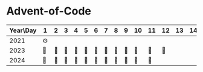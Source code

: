 # Advent-of-Code

| Year\\Day | 1   | 2   | 3   | 4   | 5   | 6   | 7   | 8   | 9   | 10  | 11  | 12  | 13  | 14  | 15  | 16  | 17  | 18  | 19  | 20  | 21  | 22  | 23  | 24  | 25  |
| --------- | --- | --- | --- | --- | --- | --- | --- | --- | --- | --- | --- | --- | --- | --- | --- | --- | --- | --- | --- | --- | --- | --- | --- | --- | --- |
| 2021      |  ⚙️  |     |     |     |     |     |     |     |     |     |     |     |     |     |     |     |     |     |     |     |     |     |     |     |     |
| 2023      | 🫨  | 🫨  | 🫨  | 🫨  | 🫨  | 🫨  | 🫨  | 🫨  | 🫨  | 🫨  | 🫨  | 🍞 |     |     |     |     |     |     |     |     |     |     | 🫨  |     |     |
| 2024      | 🫠  | 🫠  | 🫠  | 🫠  | 🫠  |  🫠 | 🫠   | 🫠   |  🫠  | 🫠   | 🫠   |    |     |     |     |     |     |     |     |     |     |     |     |     |     |